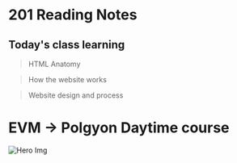 # 201 Reading Notes
              
## Today's class learning

> HTML Anatomy

> How the website works

> Website design and process

# EVM -> Polgyon Daytime course
![Hero Img](PolygonEthereum_Course.jpg)
